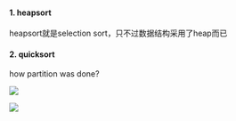 #### 1. heapsort

heapsort就是selection sort，只不过数据结构采用了heap而已



#### 2. quicksort

how partition was done?

![](https://user-images.githubusercontent.com/2216435/148874735-076deba2-5479-4850-8705-5250a4a2ffe0.png)

![](https://user-images.githubusercontent.com/2216435/149057854-73409443-9e69-49eb-aedb-7b8ba54de7a4.png)

